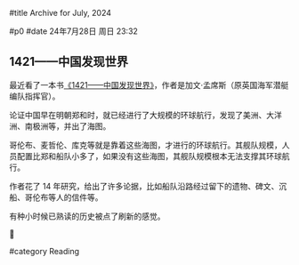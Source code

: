 #title Archive for July, 2024

#p0
#date 24年7月28日 周日 23:32

## 1421——中国发现世界

最近看了一本书[《1421——中国发现世界》](https://baike.baidu.com/item/1421%E5%B9%B4%E4%B8%AD%E5%9B%BD%E5%8F%91%E7%8E%B0%E4%B8%96%E7%95%8C/10032225)，作者是加文·孟席斯（原英国海军潜艇编队指挥官）。

论证中国早在明朝郑和时，就已经进行了大规模的环球航行，发现了美洲、大洋洲、南极洲等，并出了海图。

哥伦布、麦哲伦、库克等就是靠着这些海图，才进行的环球航行。其舰队规模，人员配置比郑和船队小多了，如果没有这些海图，其舰队规模根本无法支撑其环球航行。

作者花了 14 年研究，给出了许多论据，比如船队沿路经过留下的遗物、碑文、沉船、哥伦布等人的信件等。

有种小时候已熟读的历史被点了刷新的感觉。

🐼

#category Reading